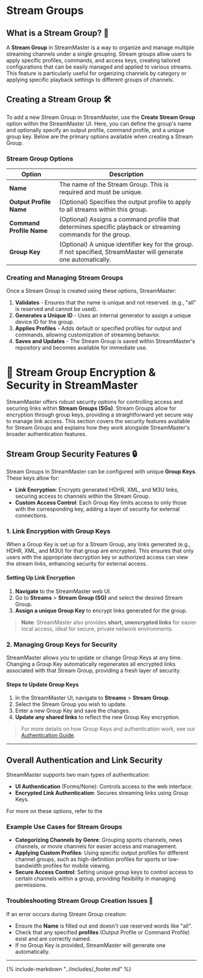 # Stream Groups

## What is a Stream Group? 📘

A **Stream Group** in StreamMaster is a way to organize and manage multiple streaming channels under a single grouping. Stream groups allow users to apply specific profiles, commands, and access keys, creating tailored configurations that can be easily managed and applied to various streams. This feature is particularly useful for organizing channels by category or applying specific playback settings to different groups of channels.

## Creating a Stream Group 🛠

To add a new Stream Group in StreamMaster, use the **Create Stream Group** option within the StreamMaster UI. Here, you can define the group's name and optionally specify an output profile, command profile, and a unique group key. Below are the primary options available when creating a Stream Group.

### Stream Group Options

| Option                   | Description                                                                                                       |
| ------------------------ | ----------------------------------------------------------------------------------------------------------------- |
| **Name**                 | The name of the Stream Group. This is required and must be unique.                                                |
| **Output Profile Name**  | (Optional) Specifies the output profile to apply to all streams within this group.                                |
| **Command Profile Name** | (Optional) Assigns a command profile that determines specific playback or streaming commands for the group.       |
| **Group Key**            | (Optional) A unique identifier key for the group. If not specified, StreamMaster will generate one automatically. |

### Creating and Managing Stream Groups

Once a Stream Group is created using these options, StreamMaster:

1. **Validates** - Ensures that the name is unique and not reserved. (e.g., "all" is reserved and cannot be used).
2. **Generates a Unique ID** - Uses an internal generator to assign a unique device ID for the group.
3. **Applies Profiles** - Adds default or specified profiles for output and commands, allowing customization of streaming behavior.
4. **Saves and Updates** - The Stream Group is saved within StreamMaster's repository and becomes available for immediate use.

# 🔐 Stream Group Encryption & Security in StreamMaster

StreamMaster offers robust security options for controlling access and securing links within **Stream Groups (SGs)**. Stream Groups allow for encryption through group keys, providing a straightforward yet secure way to manage link access. This section covers the security features available for Stream Groups and explains how they work alongside StreamMaster's broader authentication features.

## Stream Group Security Features 🔒

Stream Groups in StreamMaster can be configured with unique **Group Keys**. These keys allow for:

- **Link Encryption**: Encrypts generated HDHR, XML, and M3U links, securing access to channels within the Stream Group.
- **Custom Access Control**: Each Group Key limits access to only those with the corresponding key, adding a layer of security for external connections.

### 1. Link Encryption with Group Keys

When a Group Key is set up for a Stream Group, any links generated (e.g., HDHR, XML, and M3U) for that group are encrypted. This ensures that only users with the appropriate decryption key or authorized access can view the stream links, enhancing security for external access.

#### Setting Up Link Encryption

1. **Navigate** to the StreamMaster web UI.
2. Go to **Streams** > **Stream Group (SG)** and select the desired Stream Group.
3. **Assign a unique Group Key** to encrypt links generated for the group.

> **Note**: StreamMaster also provides **short, unencrypted links** for easier local access, ideal for secure, private network environments.

### 2. Managing Group Keys for Security

StreamMaster allows you to update or change Group Keys at any time. Changing a Group Key automatically regenerates all encrypted links associated with that Stream Group, providing a fresh layer of security.

#### Steps to Update Group Keys

1. In the StreamMaster UI, navigate to **Streams** > **Stream Group**.
2. Select the Stream Group you wish to update.
3. Enter a new Group Key and save the changes.
4. **Update any shared links** to reflect the new Group Key encryption.

> For more details on how Group Keys and authentication work, see our [Authentication Guide](Auth.md).

---

## Overall Authentication and Link Security

StreamMaster supports two main types of authentication:

- **UI Authentication** (Forms/None): Controls access to the web interface.
- **Encrypted Link Authentication**: Secures streaming links using Group Keys.

For more on these options, refer to the

### Example Use Cases for Stream Groups

- **Categorizing Channels by Genre**: Grouping sports channels, news channels, or movie channels for easier access and management.
- **Applying Custom Profiles**: Using specific output profiles for different channel groups, such as high-definition profiles for sports or low-bandwidth profiles for mobile viewing.
- **Secure Access Control**: Setting unique group keys to control access to certain channels within a group, providing flexibility in managing permissions.

### Troubleshooting Stream Group Creation Issues 🔄

If an error occurs during Stream Group creation:

- Ensure the **Name** is filled out and doesn't use reserved words like "all".
- Check that any specified **profiles** (Output Profile or Command Profile) exist and are correctly named.
- If no Group Key is provided, StreamMaster will generate one automatically.

---

{%
    include-markdown "../includes/_footer.md"
%}
